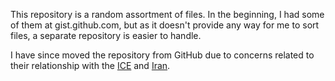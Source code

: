 This repository is a random assortment of files. In the beginning, I had
some of them at gist.github.com, but as it doesn't provide any way for me
to sort files, a separate repository is easier to handle.

I have since moved the repository from GitHub due to concerns related to
their relationship with the
[ICE](https://github.com/selfagency/microsoft-drop-ice) and
[Iran](https://github.com/1995parham/github-do-not-ban-us).
